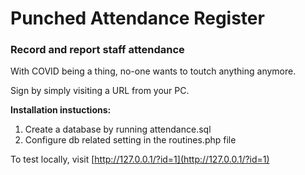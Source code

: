 # Punched Attendance Register
### Record and report staff attendance

With COVID being a thing, no-one wants to toutch anything anymore.

Sign by simply visiting a URL from your PC.

__Installation instuctions:__

1. Create a database by running attendance.sql
2. Configure db related setting in the routines.php file

To test locally, visit [http://127.0.0.1/?id=1](http://127.0.0.1/?id=1)
